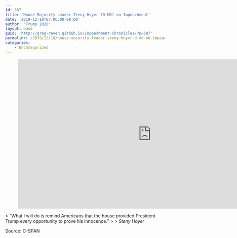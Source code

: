 ```yaml
---
id: 587
title: 'House Majority Leader Steny Hoyer (D-MD) on Impeachment'
date: '2019-12-18T07:06:00-08:00'
author: 'Trump 2020'
layout: base
guid: 'http://greg-raven.github.io/Impeachment-Chronicles/?p=587'
permalink: /2019/12/18/house-majority-leader-steny-hoyer-d-md-on-impeachment/
categories:
    - Uncategorized
---
```


<figure class="wp-block-embed is-type-rich is-provider-embed-handler wp-block-embed-embed-handler wp-embed-aspect-16-9 wp-has-aspect-ratio"><div class="wp-block-embed__wrapper"><iframe allow="accelerometer; autoplay; clipboard-write; encrypted-media; gyroscope; picture-in-picture" allowfullscreen="" frameborder="0" height="473" src="https://www.youtube.com/embed/JMVlL3uPEuw?feature=oembed" title="House Majority Leader Steny Hoyer (D-MD) on Impeachment" width="840"></iframe></div></figure>> “What I will do is remind Americans that the house provided President Trump every opportunity to prove his innocence.”
> 
> <cite>Steny Hoyer</cite>

Source: C-SPAN